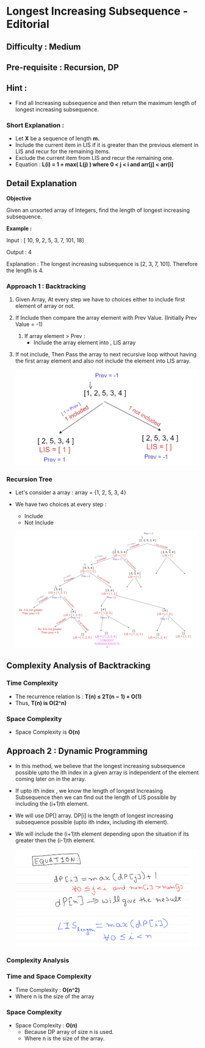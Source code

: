 # Longest Increasing Subsequence - Editorial

## Difficulty : Medium

## Pre-requisite : Recursion, DP

## Hint :

- Find all Increasing subsequence and then return the maximum length of longest increasing subsequence.

### Short Explanation :

- Let **X** be a sequence of length **m.**
- Include the current item in LIS if it is greater than the previous element in LIS and recur for the remaining items.
- Exclude the current item from LIS and recur the remaining one.
- Equation : **L(i) = 1 + max( L(j) ) where 0 < j < i and arr[j] < arr[i]**

## Detail Explanation

**Objective**

Given an unsorted array of Integers, find the length of longest increasing subsequence.

**Example :** 

Input : [ 10, 9, 2, 5, 3, 7, 101, 18]

Output : 4

Explanation : The longest increasing subsequence is [2, 3, 7, 101]. Therefore the length is 4.

### Approach 1 : Backtracking

1. Given Array, At every step we have to choices either to include first element of array or not.
2. If Include then compare the array element with Prev Value. (Initially Prev Value = -1) 
    1. If array element > Prev :
        - Include the array element into , LIS array
3. If not include, Then Pass the array to next recursive loop without having the first array element and also not include the element into LIS array.

    ![Longest%20Increasing%20Subsequence%20-%20Editorial%20355e0d4002fa4fd1883260e0cbd30dc2/includeExclude.jpg](Longest%20Increasing%20Subsequence%20-%20Editorial%20355e0d4002fa4fd1883260e0cbd30dc2/includeExclude.jpg)

### Recursion Tree

- Let's consider a array : array = {1, 2, 5, 3, 4}
- We have two choices at every step :
    - Include
    - Not Include

    ![Longest%20Increasing%20Subsequence%20-%20Editorial%20355e0d4002fa4fd1883260e0cbd30dc2/LongestSubTree.jpg](Longest%20Increasing%20Subsequence%20-%20Editorial%20355e0d4002fa4fd1883260e0cbd30dc2/LongestSubTree.jpg)

## Complexity Analysis of Backtracking

### Time Complexity

- The recurrence relation Is : **T(n) ≤ 2T(n − 1) + O(1)**
- Thus, **T(n) is O(2^n)**

### Space Complexity

- Space Complexity is **O(n)**

## Approach 2 : Dynamic Programming

- In this method, we believe that the longest increasing subsequence possible upto the ith index in a given array is independent of the element coming later on in the array.
- If upto ith index , we know the length of longest Increasing Subsequence then we can find out the length of LIS possible by including the (i+1)th element.
- We will use DP[] array. DP[i] is the length of longest increasing subsequence possible (upto ith index, including ith element).
- We will include the (i+1)th element depending upon the situation if its greater then the (i-1)th element.

    ![Longest%20Increasing%20Subsequence%20-%20Editorial%20355e0d4002fa4fd1883260e0cbd30dc2/LISEqn.png](Longest%20Increasing%20Subsequence%20-%20Editorial%20355e0d4002fa4fd1883260e0cbd30dc2/LISEqn.png)

### Complexity Analysis

### Time and Space Complexity

- Time Complexity : **O(n^2)**
- Where n is the size of the array

### Space Complexity

- Space Complexity : **O(n)**
    - Because DP array of size n is used.
    - Where n is the size of the array.